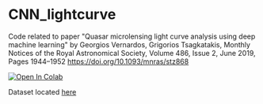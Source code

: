 # CNN_lightcurve

Code related to paper "Quasar microlensing light curve analysis using deep machine learning"
by Georgios Vernardos, Grigorios Tsagkatakis, Monthly Notices of the Royal Astronomical Society, Volume 486, Issue 2, June 2019, Pages 1944–1952
https://doi.org/10.1093/mnras/stz868

<a href="https://colab.research.google.com/github/googlecolab/colabtools/blob/master/notebooks/colab-github-demo.ipynb">
  <img src="https://colab.research.google.com/assets/colab-badge.svg" alt="Open In Colab"/>
</a>

Dataset located [here](https://urldefense.com/v3/__https://drive.google.com/drive/folders/1oGlwFru5CMQTUmTMbgp-ZKXNeYBlRDgw?usp=sharing__;!!Pp5KzSszWng!Dm7uUagUtS1oXgvyn2aeipIqZglpwVVlrMmU3A1354K_LPm9BskvAjQKb8nXVx--be60qQXxXJo$)
